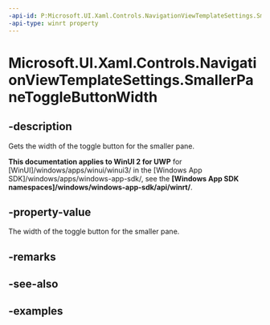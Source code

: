 ```yaml
---
-api-id: P:Microsoft.UI.Xaml.Controls.NavigationViewTemplateSettings.SmallerPaneToggleButtonWidth
-api-type: winrt property
---
```


# Microsoft.UI.Xaml.Controls.NavigationViewTemplateSettings.SmallerPaneToggleButtonWidth

<!--
public double SmallerPaneToggleButtonWidth { get; }
-->

## -description

Gets the width of the toggle button for the smaller pane.

**This documentation applies to WinUI 2 for UWP** for [WinUI]/windows/apps/winui/winui3/ in the [Windows App SDK]/windows/apps/windows-app-sdk/, see the **[Windows App SDK namespaces]/windows/windows-app-sdk/api/winrt/**.

## -property-value

The width of the toggle button for the smaller pane.

## -remarks

## -see-also

## -examples
